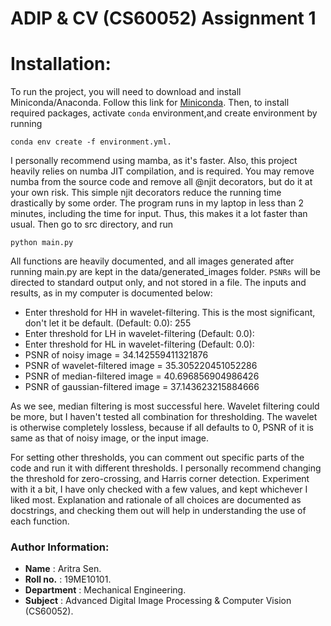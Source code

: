 # ADIP & CV (CS60052) Assignment 1

# Installation:
To run the project, you will need to download and install Miniconda/Anaconda.
Follow this link for [Miniconda](https://docs.conda.io/en/latest/miniconda.html "Miniconda Page"). Then, to install required packages, activate `conda` environment,and create environment by running 

	conda env create -f environment.yml. 

I personally recommend using mamba, as it's faster. Also, this project heavily relies on numba JIT compilation, and is required. You may remove numba from the source code and remove all @njit decorators, but do it at your own risk. This simple njit decorators reduce the running time drastically by some order.
The program runs in my laptop in less than 2 minutes, including the time for input. Thus, this makes it a lot faster than usual. Then go to src directory,
and run

	python main.py

All functions are heavily documented, and all images generated after running main.py are kept in the data/generated_images folder. `PSNRs` will be directed to standard output only, and not stored in a file. The inputs and results, as in my computer is documented below:

- Enter threshold for HH in wavelet-filtering. This is the most significant, don't let it be default. (Default: 0.0): 255
- Enter threshold for LH in wavelet-filtering (Default: 0.0): 
- Enter threshold for HL in wavelet-filtering (Default: 0.0): 
- PSNR of noisy image = 34.142559411321876
- PSNR of wavelet-filtered image = 35.305220451052286
- PSNR of median-filtered image = 40.696856904986426
- PSNR of gaussian-filtered image = 37.143623215884666

As we see, median filtering is most successful here. Wavelet filtering could be more, but I haven't tested all combination for thresholding. The wavelet is otherwise completely lossless, because if all defaults to 0, PSNR of it is same as that of noisy image, or the input image.

For setting other thresholds, you can comment out specific parts of the code and run it with different thresholds. I personally recommend changing the threshold for zero-crossing, and Harris corner detection. Experiment with it a bit, I have only checked with a few values, and kept whichever I liked most. Explanation and rationale of all choices are documented as docstrings, and checking them out will help in understanding the use of each function.


### Author Information:
- **Name** : Aritra Sen.
- **Roll no.** : 19ME10101.
- **Department** : Mechanical Engineering.
- **Subject** : Advanced Digital Image Processing & Computer Vision (CS60052).
